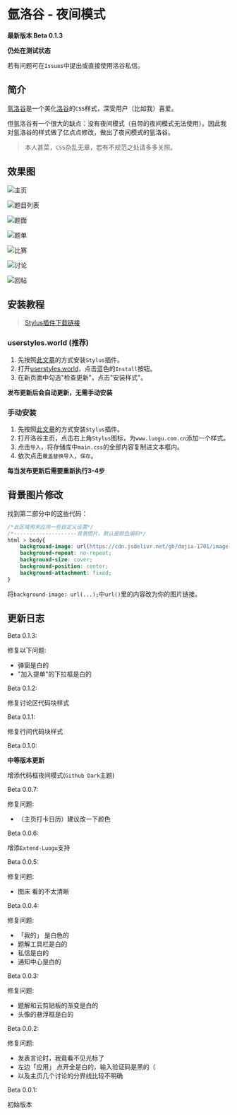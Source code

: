 # 氩洛谷 - 夜间模式

**最新版本 Beta 0.1.3**

**仍处在测试状态**

若有问题可在`Issues`中提出或直接使用洛谷私信。

## 简介

[氩洛谷](https://www.luogu.com.cn/blog/fsy2017/material-luogu-material)是一个美化[洛谷](https://www.luogu.com.cn)的`CSS`样式，深受用户（比如我）喜爱。

但氩洛谷有一个很大的缺点：没有夜间模式（自带的夜间模式无法使用）。因此我对氩洛谷的样式做了亿点点修改，做出了夜间模式的氩洛谷。

> 本人甚菜，`CSS`杂乱无章，若有不规范之处请多多关照。

## 效果图

![主页](https://cdn.jsdelivr.net/gh/dajia-1701/image-host@master/argon-luogu-1.webp)

![题目列表](https://cdn.jsdelivr.net/gh/dajia-1701/image-host@master/argon-luogu-2.webp)

![题面](https://cdn.jsdelivr.net/gh/dajia-1701/image-host@master/argon-luogu-3.webp)

![题单](https://cdn.jsdelivr.net/gh/dajia-1701/image-host@master/argon-luogu-4.webp)

![比赛](https://cdn.jsdelivr.net/gh/dajia-1701/image-host@master/argon-luogu-5.webp)

![讨论](https://cdn.jsdelivr.net/gh/dajia-1701/image-host@master/argon-luogu-6.webp)

![回帖](https://cdn.jsdelivr.net/gh/dajia-1701/image-host@master/argon-luogu-7.webp)

## 安装教程

> [Stylus插件下载链接](https://www.crxsoso.com/webstore/detail/clngdbkpkpeebahjckkjfobafhncgmne)

### userstyles.world (推荐)

1. 先按照[此文章](https://www.luogu.com.cn/blog/fsy2017/material-luogu-material)的方式安装`Stylus`插件。
2. 打开[userstyles.world](https://userstyles.world/style/3238/default-slug)，点击蓝色的`Install`按钮。
3. 在新页面中勾选"检查更新"，点击"安装样式"。

**发布更新后会自动更新，无需手动安装**

### 手动安装

1. 先按照[此文章](https://www.luogu.com.cn/blog/fsy2017/material-luogu-material)的方式安装`Stylus`插件。
2. 打开洛谷主页，点击右上角`Stylus`图标，为`www.luogu.com.cn`添加一个样式。
3. 点击`导入`，将存储库中`main.css`的全部内容复制进文本框内。
4. 依次点击`覆盖替换导入`，`保存`。

**每当发布更新后需要重新执行3-4步**

## 背景图片修改

找到第二部分中的这些代码：

```css
/*此区域用来应用一些自定义设置*/
/*--------------------背景图片，默认是颜色编码*/
html > body{
    background-image: url(https://cdn.jsdelivr.net/gh/dajia-1701/image-host@master/3.2ig0usnlvqe0.webp);
    background-repeat: no-repeat;
    background-size: cover;
    background-position: center;
    background-attachment: fixed;
}
```
将`background-image: url(...);`中`url()`里的内容改为你的图片链接。

## 更新日志

Beta 0.1.3:

修复以下问题:
- 弹窗是白的
- "加入提单"的下拉框是白的

Beta 0.1.2:

修复讨论区代码块样式

Beta 0.1.1:

修复行间代码块样式

Beta 0.1.0:

**中等版本更新**

增添代码框夜间模式(`Github Dark`主题)

Beta 0.0.7:

修复问题:
- （主页打卡日历）建议改一下颜色

Beta 0.0.6:

增添`Extend-Luogu`支持

Beta 0.0.5:

修复问题:
- 图床 看的不太清晰

Beta 0.0.4:

修复问题:
- 「我的」 是白色的
- 题解工具栏是白的
- 私信是白的
- 通知中心是白的

Beta 0.0.3:

修复问题:
- 题解和云剪贴板的渐变是白的
- 头像的悬浮框是白的

Beta 0.0.2:

修复问题:
- 发表言论时，我竟看不见光标了
- 左边「应用」 点开全是白的，输入验证码是黑的（
- 以及主页几个讨论的分界线比较不明确

Beta 0.0.1:

初始版本
